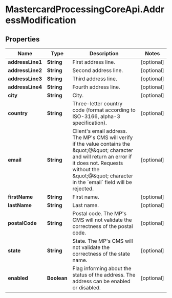 # MastercardProcessingCoreApi.AddressModification

## Properties

Name | Type | Description | Notes
------------ | ------------- | ------------- | -------------
**addressLine1** | **String** | First address line.  | [optional] 
**addressLine2** | **String** | Second address line.  | [optional] 
**addressLine3** | **String** | Third address line.  | [optional] 
**addressLine4** | **String** | Fourth address line.  | [optional] 
**city** | **String** | City.  | [optional] 
**country** | **String** | Three-letter country code (format according to ISO-3166, alpha-3 specification).  | [optional] 
**email** | **String** | Client&#39;s email address. The MP&#39;s CMS will verify if the value contains the \&quot;@\&quot; character and will return an error if it does not. Requests without the \&quot;@\&quot; character in the &#x60;email&#x60; field will be rejected.  | [optional] 
**firstName** | **String** | First name.  | [optional] 
**lastName** | **String** | Last name.  | [optional] 
**postalCode** | **String** | Postal code. The MP&#39;s CMS will not validate the correctness of the postal code.  | [optional] 
**state** | **String** | State. The MP&#39;s CMS will not validate the correctness of the state name.  | [optional] 
**enabled** | **Boolean** | Flag informing about the status of the address. The address can be enabled or disabled.  | [optional] 


